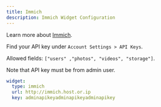```yaml
---
title: Immich
description: Immich Widget Configuration
---
```


Learn more about [Immich](https://github.com/immich-app/immich).

Find your API key under `Account Settings > API Keys`.

Allowed fields: `["users" ,"photos", "videos", "storage"]`.

Note that API key must be from admin user.

```yaml
widget:
  type: immich
  url: http://immich.host.or.ip
  key: adminapikeyadminapikeyadminapikey
```
